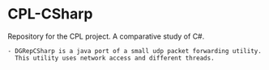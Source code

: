 CPL-CSharp
==========

Repository for the CPL project. A comparative study of C#.
    
    - DGRepCSharp is a java port of a small udp packet forwarding utility.
      This utility uses network access and different threads.
